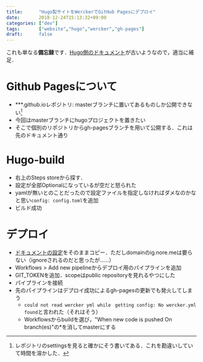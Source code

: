```yaml
---
title:      "Hugo製サイトをWerckerでGitHub Pagesにデプロイ"
date:       2018-12-24T15:13:32+09:00
categories: ["dev"]
tags:       ["website","hugo","wercker","gh-pages"]
draft:      false
---
```


これも単なる**備忘録**です．[Hugo側のドキュメント](https://gohugo.io/hosting-and-deployment/deployment-with-wercker/)が古いようなので，適当に補足．

<!--more-->

# Github Pagesについて
* \*\*\*.github.ioレポジトリ: masterブランチに置いてあるものしか公開できない[^1]
* 今回はmasterブランチにhugoプロジェクトを置きたい
* そこで個別のリポジトリからgh-pagesブランチを用いて公開する．これは先のドキュメント通り

[^1]: レポジトリのsettingsを見ると確かにそう書いてある．これを勘違いしていて時間を溶かした．

# Hugo-build
- 右上のSteps storeから探す．
- 設定が全部Optionalになっているが空だと怒られた
- yamlが無いとのことだったので設定ファイルを指定しなければダメなのかなと思い`config: config.toml`を追加
- ビルド成功

# デプロイ
- [ドキュメントの設定](https://gohugo.io/hosting-and-deployment/deployment-with-wercker/#add-a-github-pages-deploy-step-to-wercker-yml)をそのままコピー．ただしdomainのig.nore.meは要らない（ignoreされるのだと思ったが……）
- Workflows > Add new pipelineからデプロイ用のパイプラインを追加
- GIT_TOKENを追加．scopeはpublic repositoryを見れるやつにした
- パイプラインを接続
- 先のパイプラインはデプロイ成功によるgh-pagesの更新でも発火してしまう
	- `could not read wercker yml while ` `getting config: No wercker.yml found`と言われた（それはそう）
	- Workflowsからbuildを選び，"When new code is pushed On branch(es)"の\*を消してmasterにする

